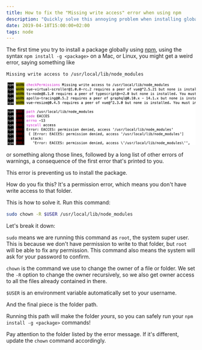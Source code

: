 ```yaml
---
title: How to fix the "Missing write access" error when using npm
description: "Quickly solve this annoying problem when installing global packages using npm"
date: 2019-04-18T15:00:00+02:00
tags: node
---
```


The first time you try to install a package globally using [npm](/npm/), using the syntax `npm install -g <package>` on a Mac, or Linux, you might get a weird error, saying something like

```txt
Missing write access to /usr/local/lib/node_modules
```

![npm error message](error-npm-permission.png)

or something along those lines, followed by a long list of other errors of warnings, a consequence of the first error that's printed to you.

This error is preventing us to install the package.

How do you fix this? It's a permission error, which means you don't have write access to that folder.

This is how to solve it. Run this command:

```sh
sudo chown -R $USER /usr/local/lib/node_modules
```

Let's break it down:

`sudo` means we are running this command as `root`, the system super user. This is because we don't have permission to write to that folder, but `root` will be able to fix any permission. This command also means the system will ask for your password to confirm.

`chown` is the command we use to change the owner of a file or folder. We set the `-R` option to change the owner recursively, so we also get owner access to all the files already contained in there.

`$USER` is an environment variable automatically set to your username.

And the final piece is the folder path.

Running this path will make the folder *yours*, so you can safely run your `npm install -g <package>` commands!

Pay attention to the folder listed by the error message. If it's different, update the `chown` command accordingly.